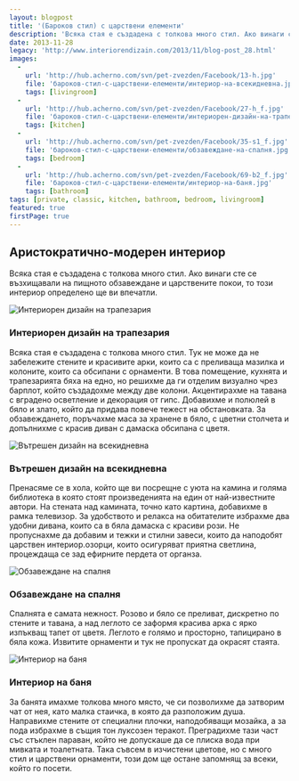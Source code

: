 ```yaml
---
layout: blogpost
title: '(Бароков стил) с царствени елементи'
description: 'Всяка стая е създадена с толкова много стил. Ако винаги сте се възхищавали на пищното обзавеждане и царствените покои, то този интериор определено ще ви впечатли.'
date: 2013-11-28
legacy: 'http://www.interiorendizain.com/2013/11/blog-post_28.html'
images:
  -
    url: 'http://hub.acherno.com/svn/pet-zvezden/Facebook/13-h.jpg'
    file: 'бароков-стил-с-царствени-елементи/интериор-на-всекидневна.jpg'
    tags: [livingroom]
  -
    url: 'http://hub.acherno.com/svn/pet-zvezden/Facebook/27-h_f.jpg'
    file: 'бароков-стил-с-царствени-елементи/интериорен-дизайн-на-трапезария.jpg'
    tags: [kitchen]
  -
    url: 'http://hub.acherno.com/svn/pet-zvezden/Facebook/35-s1_f.jpg'
    file: 'бароков-стил-с-царствени-елементи/обзавеждане-на-спалня.jpg'
    tags: [bedroom]
  -
    url: 'http://hub.acherno.com/svn/pet-zvezden/Facebook/69-b2_f.jpg'
    file: 'бароков-стил-с-царствени-елементи/интериор-на-баня.jpg'
    tags: [bathroom]
tags: [private, classic, kitchen, bathroom, bedroom, livingroom]
featured: true
firstPage: true
---
```

## **Аристократично-модерен** интериор
Всяка стая е създадена с толкова много стил. Ако винаги сте се възхищавали на пищното обзавеждане и царствените покои, то този интериор определено ще ви впечатли. 

![Интериорен дизайн на трапезария](бароков-стил-с-царствени-елементи/интериорен-дизайн-на-трапезария.jpg)
### Интериорен дизайн на **трапезария**

Всяка стая е създадена с толкова много стил. Тук не може да не забележите стените и красивите арки, които са с преливаща мазилка и колоните, които са обсипани с орнаменти. В това помещение, кухнята и трапезарията бяха на едно, но решихме да ги отделим визуално чрез барплот, който създадохме между две колони. Акцентирахме на тавана с вградено осветление и декорация от гипс. Добавихме и полюлей в бяло и злато, който да придава повече тежест на обстановката. За обзавеждането, поръчахме маса за хранене в бяло, с цветни столчета и допълнихме с красив диван с дамаска обсипана с цветя.

![Вътрешен дизайн на всекидневна](бароков-стил-с-царствени-елементи/интериор-на-всекидневна.jpg)
### Вътрешен дизайн на **всекидневна**

Пренасяме се в хола, който ще ви посрещне с уюта на камина и голяма библиотека в която стоят произведенията на един от най-известните автори. На стената над камината, точно като картина, добавихме в рамка телевизор. За удобството и релакса на обитателите избрахме два удобни дивана, които са в бяла дамаска с красиви рози. Не пропуснахме да добавим и тежки и стилни завеси, които да наподобят царствен интериор.озорци, които осигуряват приятна светлина, процеждаща се зад ефирните пердета от органза.

![Обзавеждане на спалня](бароков-стил-с-царствени-елементи/обзавеждане-на-спалня.jpg)
### Обзавеждане на **спалня**

Спалнята е самата нежност. Розово и бяло се преливат, дискретно по стените и тавана, а над леглото се заформя красива арка с ярко изпъкващ тапет от цветя. Леглото е голямо и просторно, тапицирано в бяла кожа. Извитите орнаменти и тук не пропускат да окрасят стаята.

![Интериор на баня](бароков-стил-с-царствени-елементи/интериор-на-баня.jpg)
### Интериор на **баня**

За банята имахме толкова много място, че си позволихме да затворим чат от нея, като малка стаичка, в която да разположим душа. Направихме стените от специални плочки, наподобяващи мозайка, а за пода избрахме в същия тон луксозен теракот. Преградихме тази част със стъклен параван, който не допускаше да се плиска вода при мивката и тоалетната. Така съвсем в изчистени цветове, но с много стил и царствени орнаменти, този дом ще остане запомнящ за всеки, който го посети.